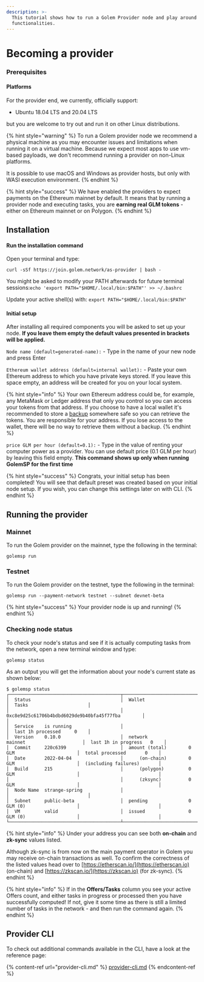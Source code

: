 ```yaml
---
description: >-
  This tutorial shows how to run a Golem Provider node and play around with its
  functionalities.
---
```


# Becoming a provider

### Prerequisites

#### Platforms

For the provider end, we currently, officially support:

* Ubuntu 18.04 LTS and 20.04 LTS

but you are welcome to try out and run it on other Linux distributions.

{% hint style="warning" %}
To run a Golem provider node we recommend a physical machine as you may encounter issues and limitations when running it on a virtual machine. Because we expect most apps to use vm-based payloads, we don't recommend running a provider on non-Linux platforms.

It is possible to use macOS and Windows as provider hosts, but only with WASI execution environment.
{% endhint %}

{% hint style="success" %}
We have enabled the providers to expect payments on the Ethereum mainnet by default. It means that by running a provider node and executing tasks, you are **earning real GLM tokens** - either on Ethereum mainnet or on Polygon.
{% endhint %}

## Installation

#### Run the installation command

Open your terminal and type:

```
curl -sSf https://join.golem.network/as-provider | bash -
```

You might be asked to modify your PATH afterwards for future terminal sessions:`echo 'export PATH="$HOME/.local/bin:$PATH"' >> ~/.bashrc`

Update your active shell(s) with: `export PATH="$HOME/.local/bin:$PATH"`

#### Initial setup

After installing all required components you will be asked to set up your node. **If you leave them empty the default values presented in brackets will be applied.**

`Node name (default=generated-name):` - Type in the name of your new node and press Enter

`Ethereum wallet address (default=internal wallet):` - Paste your own Ethereum address to which you have private keys stored. If you leave this space empty, an address will be created for you on your local system.

{% hint style="info" %}
Your own Ethereum address could be, for example, any MetaMask or Ledger address that only you control so you can access your tokens from that address. If you choose to have a local wallet it's recommended to store a [backup](../payments/using-golem-on-mainnet/backing-up-your-golem-wallet.md) somewhere safe so you can retrieve the tokens. You are responsible for your address. If you lose access to the wallet, there will be no way to retrieve them without a backup.
{% endhint %}

`price GLM per hour (default=0.1):` - Type in the value of renting your computer power as a provider. You can use default price (0.1 GLM per hour) by leaving this field empty. **This command shows up only when running GolemSP for the first time**

{% hint style="success" %}
Congrats, your initial setup has been completed! You will see that default preset was created based on your initial node setup. If you wish, you can change this settings later on with CLI.
{% endhint %}

## Running the provider

### Mainnet

To run the Golem provider on the mainnet, type the following in the terminal:

```
golemsp run
```

### Testnet

To run the Golem provider on the testnet, type the following in the terminal:

```
golemsp run --payment-network testnet --subnet devnet-beta
```

{% hint style="success" %}
Your provider node is up and running!
{% endhint %}

### Checking node status

To check your node's status and see if it is actually computing tasks from the network, open a new terminal window and type:

```
golemsp status
```

As an output you will get the information about your node's current state as shown below:

```
$ golemsp status
┌─────────────────────────────────────────┬────────────────────────────────────────────────────┬─────────────────────────────┐
│  Status                                 │  Wallet                                            │  Tasks                      │
│                                         │  0xc8e9d25c61706b4bdbd6029de9b40bfa45f77fba        │                             │
│  Service    is running                  │                                                    │  last 1h processed     0    │
│  Version    0.10.0                      │  network               mainnet                     │  last 1h in progress   0    │
│  Commit     220c6399                    │  amount (total)        0 GLM                       │  total processed       0    │
│  Date       2022-04-04                  │      (on-chain)        0 GLM                       │  (including failures)       │
│  Build      215                         │      (polygon)         0 GLM                       │                             │
│                                         │      (zksync)          0 GLM                       │                             │
│  Node Name  strange-spring              │                                                    │                             │
│  Subnet     public-beta                 │  pending               0 GLM (0)                   │                             │
│  VM         valid                       │  issued                0 GLM (0)                   │                             │
└─────────────────────────────────────────┴────────────────────────────────────────────────────┴─────────────────────────────┘
```

{% hint style="info" %}
Under your address you can see both **on-chain** and **zk-sync** values listed.

Although zk-sync is from now on the main payment operator in Golem you may receive on-chain transactions as well. To confirm the correctness of the listed values head over to [https://etherscan.io/](https://etherscan.io) (on-chain) and [https://zkscan.io/](https://zkscan.io) (for zk-sync).
{% endhint %}

{% hint style="info" %}
If in the **Offers/Tasks** column you see your active Offers count, and either tasks in progress or processed then you have successfully computed! If not, give it some time as there is still a limited number of tasks in the network - and then run the command again.
{% endhint %}

## Provider CLI

To check out additional commands available in the CLI, have a look at the reference page:

{% content-ref url="provider-cli.md" %}
[provider-cli.md](provider-cli.md)
{% endcontent-ref %}
